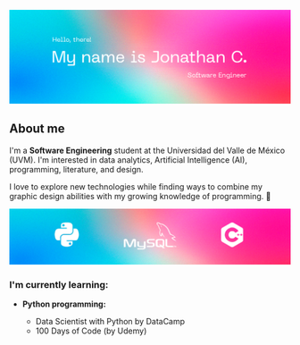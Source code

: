 ![header banner](https://github.com/jonathancazares/jonathancazares/blob/main/banner_alt.png)

## About me

I'm a **Software Engineering** student at the Universidad del Valle de México (UVM). I'm interested in data analytics, Artificial Intelligence (AI), programming, literature, and design. 

I love to explore new technologies while finding ways to combine my graphic design abilities with my growing knowledge of programming. 🤖

<img src= "https://github.com/jonathancazares/jonathancazares/blob/main/banner_two.png">

### I'm currently learning:
- **Python programming:**

  * Data Scientist with Python by DataCamp
  * 100 Days of Code (by Udemy)


